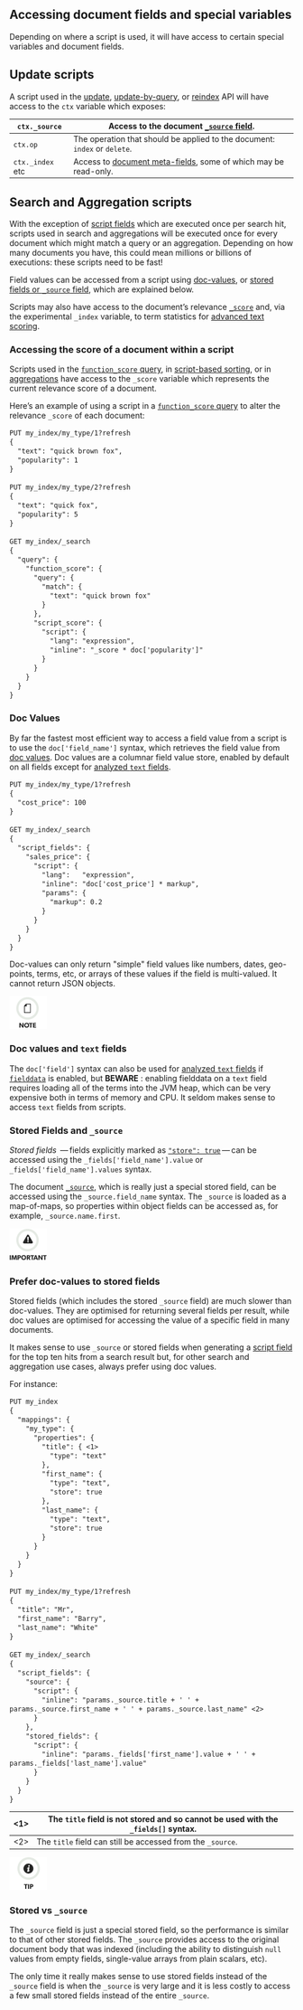 ## Accessing document fields and special variables

Depending on where a script is used, it will have access to certain special variables and document fields.

## Update scripts

A script used in the [update](docs-update.html), [update-by-query](docs-update-by-query.html), or [reindex](docs-reindex.html) API will have access to the `ctx` variable which exposes:


`ctx._source`| Access to the document [`_source` field](mapping-source-field.html).     
---|---    
`ctx.op`| The operation that should be applied to the document: `index` or `delete`.     
`ctx._index` etc | Access to [document meta-fields](mapping-fields.html), some of which may be read-only.   
  
## Search and Aggregation scripts

With the exception of [script fields](search-request-script-fields.html) which are executed once per search hit, scripts used in search and aggregations will be executed once for every document which might match a query or an aggregation. Depending on how many documents you have, this could mean millions or billions of executions: these scripts need to be fast!

Field values can be accessed from a script using [doc-values](modules-scripting-fields.html#modules-scripting-doc-vals), or [stored fields or `_source` field](modules-scripting-fields.html#modules-scripting-stored), which are explained below.

Scripts may also have access to the document’s relevance [`_score`](modules-scripting-fields.html#scripting-score) and, via the experimental `_index` variable, to term statistics for [advanced text scoring](modules-advanced-scripting.html).

### Accessing the score of a document within a script

Scripts used in the [`function_score` query](query-dsl-function-score-query.html), in [script-based sorting](search-request-sort.html), or in [aggregations](search-aggregations.html) have access to the `_score` variable which represents the current relevance score of a document.

Here’s an example of using a script in a [`function_score` query](query-dsl-function-score-query.html) to alter the relevance `_score` of each document:
    
    
    PUT my_index/my_type/1?refresh
    {
      "text": "quick brown fox",
      "popularity": 1
    }
    
    PUT my_index/my_type/2?refresh
    {
      "text": "quick fox",
      "popularity": 5
    }
    
    GET my_index/_search
    {
      "query": {
        "function_score": {
          "query": {
            "match": {
              "text": "quick brown fox"
            }
          },
          "script_score": {
            "script": {
              "lang": "expression",
              "inline": "_score * doc['popularity']"
            }
          }
        }
      }
    }

### Doc Values

By far the fastest most efficient way to access a field value from a script is to use the `doc['field_name']` syntax, which retrieves the field value from [doc values](doc-values.html). Doc values are a columnar field value store, enabled by default on all fields except for [analyzed `text` fields](text.html).
    
    
    PUT my_index/my_type/1?refresh
    {
      "cost_price": 100
    }
    
    GET my_index/_search
    {
      "script_fields": {
        "sales_price": {
          "script": {
            "lang":   "expression",
            "inline": "doc['cost_price'] * markup",
            "params": {
              "markup": 0.2
            }
          }
        }
      }
    }

Doc-values can only return "simple" field values like numbers, dates, geo- points, terms, etc, or arrays of these values if the field is multi-valued. It cannot return JSON objects.

![Note](/images/icons/note.png)

### Doc values and `text` fields

The `doc['field']` syntax can also be used for [analyzed `text` fields](text.html) if [`fielddata`](fielddata.html) is enabled, but **BEWARE** : enabling fielddata on a `text` field requires loading all of the terms into the JVM heap, which can be very expensive both in terms of memory and CPU. It seldom makes sense to access `text` fields from scripts.

### Stored Fields and `_source`

 _Stored fields_  — fields explicitly marked as [`"store": true`](mapping-store.html) — can be accessed using the `_fields['field_name'].value` or `_fields['field_name'].values` syntax.

The document [`_source`](mapping-source-field.html), which is really just a special stored field, can be accessed using the `_source.field_name` syntax. The `_source` is loaded as a map-of-maps, so properties within object fields can be accessed as, for example, `_source.name.first`.

![Important](/images/icons/important.png)

### Prefer doc-values to stored fields

Stored fields (which includes the stored `_source` field) are much slower than doc-values. They are optimised for returning several fields per result, while doc values are optimised for accessing the value of a specific field in many documents.

It makes sense to use `_source` or stored fields when generating a [script field](search-request-script-fields.html) for the top ten hits from a search result but, for other search and aggregation use cases, always prefer using doc values.

For instance:
    
    
    PUT my_index
    {
      "mappings": {
        "my_type": {
          "properties": {
            "title": { <1>
              "type": "text"
            },
            "first_name": {
              "type": "text",
              "store": true
            },
            "last_name": {
              "type": "text",
              "store": true
            }
          }
        }
      }
    }
    
    PUT my_index/my_type/1?refresh
    {
      "title": "Mr",
      "first_name": "Barry",
      "last_name": "White"
    }
    
    GET my_index/_search
    {
      "script_fields": {
        "source": {
          "script": {
            "inline": "params._source.title + ' ' + params._source.first_name + ' ' + params._source.last_name" <2>
          }
        },
        "stored_fields": {
          "script": {
            "inline": "params._fields['first_name'].value + ' ' + params._fields['last_name'].value"
          }
        }
      }
    }

<1>| The `title` field is not stored and so cannot be used with the `_fields[]` syntax.     
---|---    
<2>| The `title` field can still be accessed from the `_source`.   
  
![Tip](/images/icons/tip.png)

### Stored vs `_source`

The `_source` field is just a special stored field, so the performance is similar to that of other stored fields. The `_source` provides access to the original document body that was indexed (including the ability to distinguish `null` values from empty fields, single-value arrays from plain scalars, etc).

The only time it really makes sense to use stored fields instead of the `_source` field is when the `_source` is very large and it is less costly to access a few small stored fields instead of the entire `_source`.

